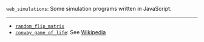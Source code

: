 `web_simulations`: Some simulation programs written in JavaScript.

---

- [`random_flip_matrix`](https://wshtan.github.io/web_simulations/random_flip_matrix.html)
- [`conway_game_of_life`](https://wshtan.github.io/web_simulations/conway_game_of_life.html): See [Wikipedia](https://en.wikipedia.org/wiki/Conway%27s_Game_of_Life)
